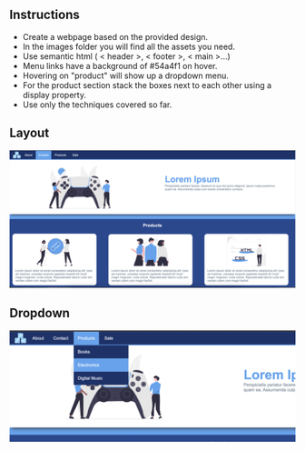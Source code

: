 ## Instructions

- Create a webpage based on the provided design.
- In the images folder you will find all the assets you need.
- Use semantic html ( < header >, < footer >, < main >...)
- Menu links have a background of #54a4f1 on hover.
- Hovering on "product" will show up a dropdown menu.
- For the product section stack the boxes next to each other using a display property.
- Use only the techniques covered so far.


## Layout

![mockup](designs/mockup1.png)

## Dropdown

![dropdown](designs/mockup2.png)

